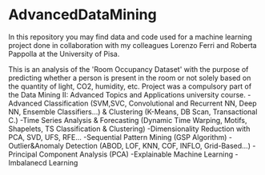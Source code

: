 # AdvancedDataMining
In this repository you may find data and code used for a machine learning project done in collaboration with my colleagues Lorenzo Ferri and Roberta Pappolla at the University of Pisa. 

This is an analysis of the 'Room Occupancy Dataset' with the purpose of predicting whether a person is present in the room or not solely based on the quantity of light, CO2, humidity, etc. Project was a compulsory part of the Data Mining II: Advanced Topics and Applications university course. 
-Advanced Classification (SVM,SVC, Convolutional and Recurrent NN, Deep NN,
Ensemble Classifiers…) & Clustering (K-Means, DB Scan, Transactional C.)
-Time Series Analysis & Forecasting (Dynamic Time Warping, Motifs, Shapelets, TS Classification & Clustering)
-Dimensionality Reduction with PCA, SVD, UFS, RFE…
-Sequential Pattern Mining (GSP Algorithm)
-Outlier&Anomaly Detection (ABOD, LOF, KNN, COF, INFLO, Grid-Based…)
-Principal Component Analysis (PCA)
-Explainable Machine Learning
-Imbalanecd Learning
